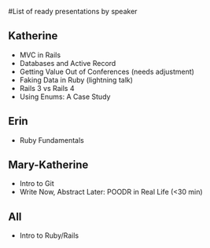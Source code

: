 #List of ready presentations by speaker

## Katherine
* MVC in Rails
* Databases and Active Record
* Getting Value Out of Conferences (needs adjustment)
* Faking Data in Ruby (lightning talk)
* Rails 3 vs Rails 4
* Using Enums: A Case Study

## Erin
* Ruby Fundamentals

## Mary-Katherine
* Intro to Git
* Write Now, Abstract Later: POODR in Real Life (<30 min)

## All
* Intro to Ruby/Rails
